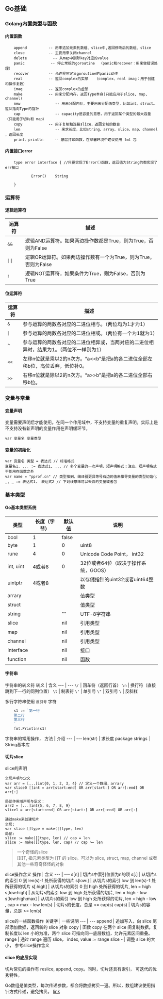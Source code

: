 
## Go基础
### Golang内置类型与函数
#### 内置函数
```plain
    append          -- 用来追加元素到数组、slice中,返回修改后的数组、slice
    close           -- 主要用来关闭channel
    delete            -- 从map中删除key对应的value
    panic            -- 停止常规的goroutine  （panic和recover：用来做错误处理）
    recover         -- 允许程序定义goroutine的panic动作
    real            -- 返回complex的实部   （complex、real imag：用于创建和操作复数）
    imag            -- 返回complex的虚部
    make            -- 用来分配内存，返回Type本身(只能应用于slice, map, channel)
    new                -- 用来分配内存，主要用来分配值类型，比如int、struct。返回指向Type的指针
    cap                -- capacity是容量的意思，用于返回某个类型的最大容量（只能用于切片和 map）
    copy            -- 用于复制和连接slice，返回复制的数目
    len                -- 来求长度，比如string、array、slice、map、channel ，返回长度
    print、println     -- 底层打印函数，在部署环境中建议使用 fmt 包
```
#### 内置接口error
```golang
    type error interface { //只要实现了Error()函数，返回值为String的都实现了err接口

            Error()    String

    }
```

### 运算符
#### 逻辑运算符
运算符 | 描述
--- | ---
`&&` | 逻辑AND运算符。如果两边操作数都是True，则为True，否则为False
`\|\|` | 逻辑OR运算符。如果两边操作数有一个为True，则为True，否则为False
`!`  | 逻辑NOT运算符，如果条件为True，则为False，否则为True

#### 位运算符
运算符 | 描述
--- | ---
`&` | 参与运算的两数各对应的二进位相与。（两位均为1才为1）
`\|` | 参与运算的两数各对应的二进位相或。（两位有一个为1就为1）
`^` | 参与运算的两数各对应的二进位相异或，当两对应的二进位相异时，结果为1。（两位不一样则为1）
`<<` | 左移n位就是乘以2的n次方。“a<<b”是把a的各二进位全部左移b位，高位丢弃，低位补0。
`>>` | 右移n位就是除以2的n次方。“a>>b”是把a的各二进位全部右移b位。

### 变量与常量
#### 变量声明
变量需要声明后才能使用，在同一个作用域中，不支持变量的重复声明。实际上是不支持没有新声明的变量作用在声明缓环节。
```
var 变量名 变量类型
```

#### 变量的初始化
```
var 变量名 类型 = 表达式 // 标准格式
变量名1, ... := 表达式1, ... // 多个变量的一次声明，短声明格式；注意，短声明格式不能用在函数之外
var name = "pprof.cn" // 类型推到，编译器更具等号右边的值来推导变量的类型初始化
_, _ := 表达式1， 表达式2 // 下划线意味可以丢弃的变量或者包
```

### 基本类型
#### Go基本类型系统
类型 | 长度（字节） | 默认值 | 说明
--- | --- | --- | ---
bool | 1 | false | 
byte | 1 | 0 | uint8
rune | 4 | 0 | Unicode Code Point， int32
int, uint | 4或者8 | 0 | 32位或者64位（取决于操作系统，GOOS）
uintptr | 4或者8 |   | 以存储指针的uint32或者uint64整数
arrary |   |   | 值类型
struct |   |   | 值类型
string |   | "" | UTF-8字符串
slice |   | nil | 引用类型
map |   | nil  | 引用类型
channel |   | nil | 引用类型
interface |   | nil | 接口
function |   | nil | 函数

#### 字符串
字符串的转义符
转义 | 含义
--- | ---
`\r` | 回车符（返回行首）
`\n` | 换行符（直接跳到下一行的同列位置）
`\t` | 制表符
`\'` | 单引号
`\"` | 双引号
`\`  | 反斜杠

多行字符串使用 `反引号` 字符
```Go
    s1 := `第一行
    第二行
    第三行
    `
    fmt.Println(s1)
```

字符串的常用操作，
方法 | 介绍
--- | ---
len(str) | 求长度
package strings | String基本库

#### 切片slice
slice的声明
```golang
全局声明与定义
var arr = [...]int{0, 1, 2, 3, 4} // 定义一个数组，arrary
var slice0 []int = arr[start:end] OR arr[start:] OR arr[:end] OR arr[:]

局部作用域声明与定义：
arr2 = [...]int{5, 6, 7, 8, 9}
slice1 = arr[start:end] OR arr[start:] OR arr[:end] OR arr[:]

通过make来创建切片
全局:
var slice []type = make([]type, len)
局部:
slice := make([]type, len) // cap = len
slice := make([]type, len, cap) // cap >= len
```

> 一个奇怪的slice  
> [][]T, 指元素类型为 []T 的 slice。可以为 slice, struct, map, channel 或者其他一些奇奇怪怪的对象

slice操作含义
操作 | 含义
--- | ---
s[n] | 切片s中索引位置为n的项
s[:] | 从切片s的索引 0 到 len(s)-1 处所获得的切片
s[low:] | 从切片s的索引 low 到 len(s)-1 处所获得的切片
s[:high] | 从切片s的索引 0 到 high 处所获得的切片, len = high
s[low:high] | 从切片s的索引 low 到 high 处所获得的切片, len = high - low
s[low:high:max] | 从切片s的索引 low 到 high 处所获得的切片, len = high - low , cap = max - low
len(s) | 切片s的长度，总是 <= cap(s)
cap(s) | 切片s的容量，总是 >= len(s)

slice的一些函数操作
关键字 | 一些说明
--- | ---
append | 追加写入，向 slice 尾部添加数据，返回新的 slice 对象
copy | 函数 copy 在两个 slice 间复制数据，复制长度以 len 小的为准，两个 slice 可指向同一底层数组，允许元素区间重叠。
range | 通过 range 遍历 slice。 index, value := range slice
\- | 调整 slice 的大小， 参考slice操作含义

#### slice 的底层实现
切片常见的操作有 reslice, append, copy。同时，切片还具有索引， 可迭代的优秀特性。

Go数组是值类型，每次传递参数，都会将数据拷贝一遍。所以，数组建议使用指针方式传递，避免拷贝。
[link](http://www.topgoer.com/go%E5%9F%BA%E7%A1%80/Slice%E5%BA%95%E5%B1%82%E5%AE%9E%E7%8E%B0.html)